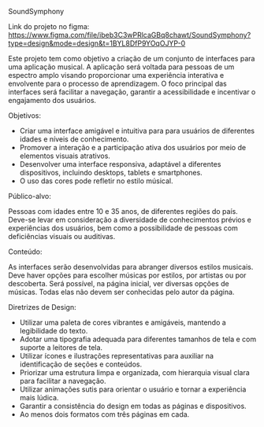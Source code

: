 SoundSymphony

Link do projeto no figma: https://www.figma.com/file/ibeb3C3wPRlcaGBq8chawt/SoundSymphony?type=design&mode=design&t=1BYL8DfP9YOqOJYP-0

Este projeto tem como objetivo a criação de um conjunto de interfaces para uma aplicação musical. A aplicação será voltada para pessoas de um espectro amplo visando proporcionar uma experiência interativa e envolvente para o processo de aprendizagem. O foco principal das interfaces será facilitar a navegação, garantir a acessibilidade e incentivar o engajamento dos usuários.

Objetivos:

- Criar uma interface amigável e intuitiva para para usuários de diferentes idades e níveis de conhecimento.
- Promover a interação e a participação ativa dos usuários por meio de elementos visuais atrativos.
- Desenvolver uma interface responsiva, adaptável a diferentes dispositivos, incluindo desktops, tablets e smartphones.
- O uso das cores pode refletir no estilo músical. 

Público-alvo:

Pessoas com idades entre 10 e 35 anos, de diferentes regiões do país. Deve-se levar em consideração a diversidade de conhecimentos prévios e experiências dos usuários, bem como a possibilidade de pessoas com deficiências visuais ou auditivas.

Conteúdo:

As interfaces serão desenvolvidas para abranger diversos estilos musicais. Deve haver opções para escolher músicas por estilos, por artistas ou por descoberta. Será possível, na página inicial, ver diversas opções de músicas. Todas elas não devem ser conhecidas pelo autor da página. 

Diretrizes de Design:

- Utilizar uma paleta de cores vibrantes e amigáveis, mantendo a legibilidade do texto.
- Adotar uma tipografia adequada para diferentes tamanhos de tela e com suporte a leitores de tela.
- Utilizar ícones e ilustrações representativas para auxiliar na identificação de seções e conteúdos.
- Priorizar uma estrutura limpa e organizada, com hierarquia visual clara para facilitar a navegação.
- Utilizar animações sutis para orientar o usuário e tornar a experiência mais lúdica.
- Garantir a consistência do design em todas as páginas e dispositivos.
- Ao menos dois formatos com três páginas em cada.
